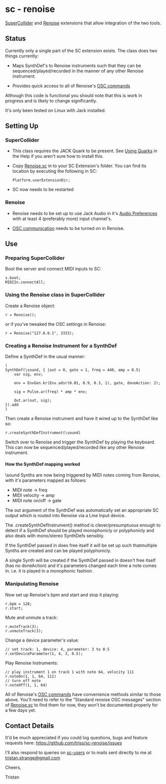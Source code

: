 # sc - renoise
[SuperCollider][] and [Renoise][] extensions that allow integration of the two tools. 

## Status
Currently only a single part of the SC extension exists. The class 
does two things currently: 

*	Maps SynthDef's to Renoise instruments such that they can be 	sequenced/played/recorded in the manner of any other Renoise 	instrument.
	
*	Provides quick access to all of Renoise's [OSC commands][]

Although this code is functional you should note that this is work in progress and is likely to change significantly.

It's only been tested on Linux with Jack installed.

## Setting Up
### SuperCollider
*	This class requires the JACK Quark to be present. See
	[Using Quarks][] in the Help if you aren't sure how to install
 	this. 

*	Copy [Renoise.sc][] in to your SC Extension's folder. You can find 	its location by executing the following in SC: 

		Platform.userExtensionDir; 

*	SC now needs to be restarted

### Renoise
*	Renoise needs to be set up to use Jack Audio in it's 	[Audio Preferences][] with at least 4 (preferably more) input 	channel's. 

*	[OSC communication][] needs to be turned on in Renoise.

## Use
### Preparing SuperCollider
Boot the server and connect MIDI inputs to SC:

	s.boot;
	MIDIIn.connectAll;

### Using the Renoise class in SuperCollider
Create a Renoise object:

	r = Renoise();

or if you've tweaked the OSC settings in Renoise:

	r = Renoise("127.0.0.1", 3333);

### Creating a Renoise Instrument for a SynthDef
Define a SynthDef in the usual manner:
	
	(
	SynthDef(\sound, { |out = 0, gate = 1, freq = 440, amp = 0.5|
		var sig, env;

		env = EnvGen.kr(Env.adsr(0.01, 0.9, 0.3, 1), gate, doneAction: 2);

		sig = Pulse.ar(freq) * amp * env;

		Out.ar(out, sig);	
	}).add
	)
	
Then create a Renoise instrument and have it wired up to the SynthDef like so:

	r.createSynthDefInstrument(\sound)
	
Switch over to Renoise and trigger the SynthDef by playing the keyboard. This can now be sequenced/played/recorded like any other Renoise instrument.

#### How the SynthDef mapping worked
\sound Synths are now being triggered by MIDI notes coming from Renoise, with it's parameters mapped as follows:

*	MIDI note 			-> freq
*	MIDI velocity 		-> amp
*	MIDI note on/off 	-> gate

The out argument of the SynthDef was automatically set an appropriate SC output which is routed into Renoise via a Line Input device.

The .createSynthDefInstrument() method is clever/presumptuous enough to detect if a SynthDef should be played monophonicly or polyphonicly and also deals with mono/stereo SynthDefs sensibly.

If the SynthDef passed in does free itself it will be set up such thatmultiple Synths are created and can be played polyphonicly.

A single Synth will be created if the SynthDef passed in doesn't free itself (has no doneAction) and it's parameters changed each time a note comes in. i.e. it is played in a monophonic fashion.

### Manipulating Renoise
Now set up Renoise's bpm and start and stop it playing:

	r.bpm = 128;
	r.start;
	
Mute and unmute a track:
	
	r.muteTrack(3);
	r.unmuteTrack(3);

Change a device parameter's value:

	// set track: 1, device: 4, parameter: 3 to 0.5
	r.setDeviceParameter(1, 4, 3, 0.5);
	
Play Renoise Instruments:

	// play instrument 1 on track 1 with note 64, velocity 111
	r.noteOn(1, 1, 64, 111)
	// turn off note
	r.noteOff(1, 1, 64)

All of Renoise's [OSC commands][] have convenience methods similar to 
those above. You'll need to refer to the "Standard renoise OSC messages" section of [Renoise.sc][] to find them for now, they won't be documented properly for a few days yet.

## Contact Details
It'd be much appreciated if you could log questions, bugs and feature 
requests here: <https://github.com/triss/sc-renoise/issues>

I'll also respond to queries on [sc-users][] or to mails sent directly 
to me at <tristan.strange@gmail.com>

Cheers,

Tristan

[SuperCollider]: http://supercollider.sourceforge.net
[Renoise]: http://www.renoise.com
[Using Quarks]: http://doc.sccode.org/Guides/UsingQuarks.html
[OSC commands]:	http://tutorials.renoise.com/wiki/Open_Sound_Control
[OSC communication]: http://tutorials.renoise.com/wiki/Open_Sound_Control
[Audio Preferences]: http://tutorials.renoise.com/wiki/Preferences#Audio
[Renoise.sc]: https://github.com/triss/sc-renoise/blob/master/renoiseSCExtension/Renoise.sc
[sc-users]: http://new-supercollider-mailing-lists-forums-use-these.2681727.n2.nabble.com/SuperCollider-Users-New-Use-this-f2676391.html
